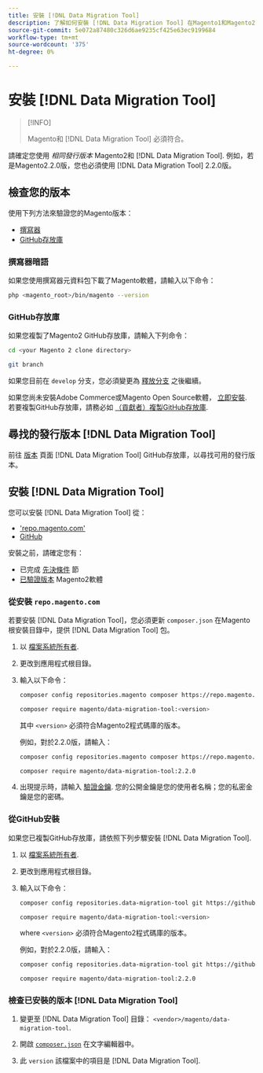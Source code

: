 ```yaml
---
title: 安裝 [!DNL Data Migration Tool]
description: 了解如何安裝 [!DNL Data Migration Tool] 在Magento1和Magento2之間傳輸資料。
source-git-commit: 5e072a87480c326d6ae9235cf425e63ec9199684
workflow-type: tm+mt
source-wordcount: '375'
ht-degree: 0%

---
```



# 安裝 [!DNL Data Migration Tool]

>[!INFO]
>
>Magento和 [!DNL Data Migration Tool] 必須符合。


請確定您使用 *相同發行版本* Magento2和 [!DNL Data Migration Tool]. 例如，若是Magento2.2.0版，您也必須使用 [!DNL Data Migration Tool] 2.2.0版。

## 檢查您的版本

使用下列方法來驗證您的Magento版本：

- [撰寫器](#composer-metapackage)
- [GitHub存放庫](#github-repository)

### 撰寫器暗語

如果您使用撰寫器元資料包下載了Magento軟體，請輸入以下命令：

```bash
php <magento_root>/bin/magento --version
```

### GitHub存放庫

如果您複製了Magento2 GitHub存放庫，請輸入下列命令：

```bash
cd <your Magento 2 clone directory>
```

```bash
git branch
```

如果您目前在 `develop` 分支，您必須變更為 [釋放分支](https://developer.adobe.com/commerce/contributor/guides/install/change-version/) 之後繼續。

如果您尚未安裝Adobe Commerce或Magento Open Source軟體， [立即安裝](../../installation/prerequisites/commerce.md).
若要複製GitHub存放庫，請務必如 [（貢獻者）複製GitHub存放庫](https://developer.adobe.com/commerce/contributor/guides/install/clone-repository/).

## 尋找的發行版本 [!DNL Data Migration Tool]

前往 [版本](https://github.com/magento/data-migration-tool/releases) 頁面 [!DNL Data Migration Tool] GitHub存放庫，以尋找可用的發行版本。

## 安裝 [!DNL Data Migration Tool]

您可以安裝 [!DNL Data Migration Tool] 從：

- [&#39;repo.magento.com&#39;](#install-from-repomagentocom)
- [GitHub](#install-from-github)

安裝之前，請確定您有：

- 已完成 [先決條件](prerequisites.md) 節
- [已驗證版本](install.md#check-your-version) Magento2軟體

### 從安裝 `repo.magento.com`

若要安裝 [!DNL Data Migration Tool]，您必須更新 `composer.json` 在Magento根安裝目錄中，提供 [!DNL Data Migration Tool] 包。

1. 以 [檔案系統所有者](../../installation/prerequisites/file-system/overview.md).
1. 更改到應用程式根目錄。
1. 輸入以下命令：

   ```bash
   composer config repositories.magento composer https://repo.magento.com
   ```

   ```bash
   composer require magento/data-migration-tool:<version>
   ```

   其中 `<version>` 必須符合Magento2程式碼庫的版本。

   例如，對於2.2.0版，請輸入：

   ```bash
   composer config repositories.magento composer https://repo.magento.com
   ```

   ```bash
   composer require magento/data-migration-tool:2.2.0
   ```

1. 出現提示時，請輸入 [驗證金鑰](../../installation/prerequisites/authentication-keys.md). 您的公開金鑰是您的使用者名稱；您的私密金鑰是您的密碼。

### 從GitHub安裝

如果您已複製GitHub存放庫，請依照下列步驟安裝 [!DNL Data Migration Tool].

1. 以 [檔案系統所有者](../../installation/prerequisites/file-system/overview.md).
1. 更改到應用程式根目錄。
1. 輸入以下命令：

   ```bash
   composer config repositories.data-migration-tool git https://github.com/magento/data-migration-tool
   ```

   ```bash
   composer require magento/data-migration-tool:<version>
   ```

   where `<version>` 必須符合Magento2程式碼庫的版本。

   例如，對於2.2.0版，請輸入：

   ```bash
   composer config repositories.data-migration-tool git https://github.com/magento/data-migration-tool
   ```

   ```bash
   composer require magento/data-migration-tool:2.2.0
   ```

### 檢查已安裝的版本 [!DNL Data Migration Tool]

1. 變更至 [!DNL Data Migration Tool] 目錄： `<vendor>/magento/data-migration-tool`.

1. 開啟 [`composer.json`](https://github.com/magento/data-migration-tool/blob/2.4/composer.json) 在文字編輯器中。

1. 此 `version` 該檔案中的項目是 [!DNL Data Migration Tool].
